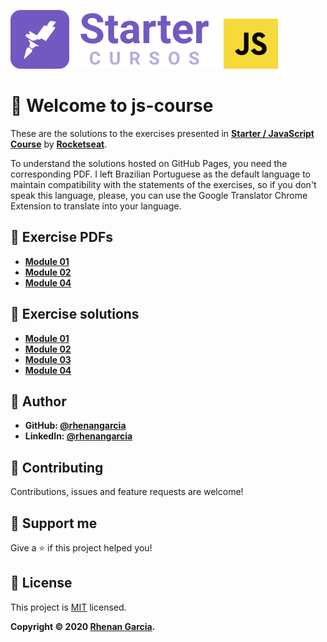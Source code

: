 ![Starter Logo](imagens/starter-logo.svg) ![JS Logo](imagens/js-logo.png)

# 🚀 Welcome to js-course

These are the solutions to the exercises presented in **[Starter / JavaScript Course](https://rocketseat.com.br/starter)** by **[Rocketseat](https://rocketseat.com.br/)**.

To understand the solutions hosted on GitHub Pages, you need the corresponding PDF. I left Brazilian Portuguese as the default language to maintain compatibility with the statements of the exercises, so if you don't speak this language, please, you can use the Google Translator Chrome Extension to translate into your language.

## 📃 Exercise PDFs
* **[Module 01](ex_modulo_01.pdf)**
* **[Module 02](ex_modulo_02.pdf)**
* **[Module 04](ex_modulo_04.pdf)**

## 🧾 Exercise solutions
* **[Module 01](https://rhenangarcia.github.io/js-course/ex_modulo_01.html)**
* **[Module 02](https://rhenangarcia.github.io/js-course/ex_modulo_02.html)**
* **[Module 03](https://rhenangarcia.github.io/js-course/ex_modulo_03.html)**
* **[Module 04](https://rhenangarcia.github.io/js-course/ex_modulo_04.html)**

## 👤 Author
* **GitHub: [@rhenangarcia](https://github.com/rhenangarcia)**
* **LinkedIn: [@rhenangarcia](https://linkedin.com/in/rhenangarcia)**

## 🤝 Contributing
Contributions, issues and feature requests are welcome!

## 💓 Support me
Give a ⭐️ if this project helped you!

## 📝 License
This project is [MIT](LICENSE) licensed. 

**Copyright © 2020 [Rhenan Garcia](https://github.com/rhenangarcia).**